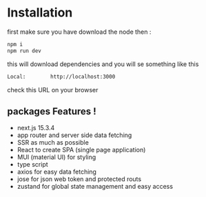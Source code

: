 # Installation

first make sure you have download the node then :

```bash
npm i
npm run dev
```

this will download dependencies
and you will se something like this

```bash
Local:        http://localhost:3000
```

check this URL on your browser

## packages Features !

- next.js 15.3.4
- app router and server side data fetching
- SSR as much as possible
- React to create SPA (single page application)
- MUI (material UI) for styling
- type script
- axios for easy data fetching
- jose for json web token and protected routs
- zustand for global state management and easy access
